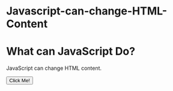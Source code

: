 # Javascript-can-change-HTML-Content
<!DOCTYPE html>
<html lang="en">
<head>
    <meta charset="UTF-8">
    <meta http-equiv="X-UA-Compatible" content="IE=edge">
    <meta name="viewport" content="width=device-width, initial-scale=1.0">
    <title>Java Script</title>
</head>
<body>
    <h1>What can JavaScript Do?</h1>
    <p id="demo">JavaScript can change HTML content.</p>
    <button type="button" onclick='document.getElementById("demo").innerHTML="Hello JavaScript!"'>Click Me!
    </button> 
    
</body>
</html>
